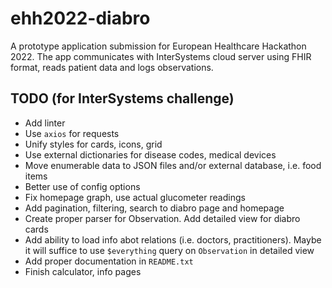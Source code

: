 # ehh2022-diabro
A prototype application submission for European Healthcare Hackathon 2022. The app communicates with InterSystems cloud server using FHIR format, reads patient data and logs observations.

## TODO (for InterSystems challenge)
- Add linter
- Use `axios` for requests
- Unify styles for cards, icons, grid
- Use external dictionaries for disease codes, medical devices
- Move enumerable data to JSON files and/or external database, i.e. food items
- Better use of config options
- Fix homepage graph, use actual glucometer readings
- Add pagination, filtering, search to diabro page and homepage
- Create proper parser for Observation. Add detailed view for diabro cards
- Add ability to load info abot relations (i.e. doctors, practitioners). Maybe it will suffice to use `$everything` query on `Observation` in detailed view
- Add proper documentation in `README.txt`
- Finish calculator, info pages
